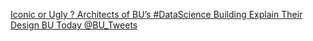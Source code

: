 [Iconic or Ugly ? Architects of BU’s #DataScience Building Explain Their Design   BU Today   @BU_Tweets ](https://qi.tc/qi/110164)
